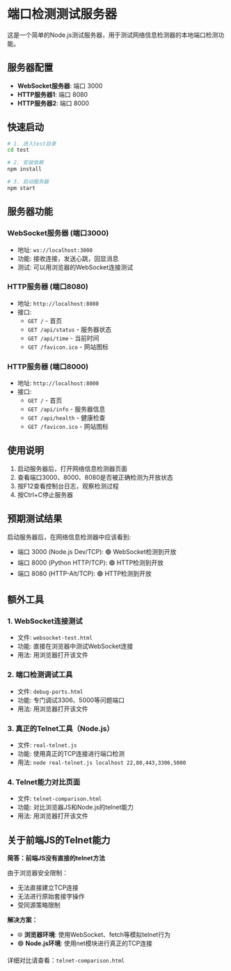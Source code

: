 # 端口检测测试服务器

这是一个简单的Node.js测试服务器，用于测试网络信息检测器的本地端口检测功能。

## 服务器配置

- **WebSocket服务器**: 端口 3000
- **HTTP服务器1**: 端口 8080  
- **HTTP服务器2**: 端口 8000

## 快速启动

```bash
# 1. 进入test目录
cd test

# 2. 安装依赖
npm install

# 3. 启动服务器
npm start
```

## 服务器功能

### WebSocket服务器 (端口3000)
- 地址: `ws://localhost:3000`
- 功能: 接收连接，发送心跳，回显消息
- 测试: 可以用浏览器的WebSocket连接测试

### HTTP服务器 (端口8080)
- 地址: `http://localhost:8080`
- 接口:
  - `GET /` - 首页
  - `GET /api/status` - 服务器状态
  - `GET /api/time` - 当前时间
  - `GET /favicon.ico` - 网站图标

### HTTP服务器 (端口8000)  
- 地址: `http://localhost:8000`
- 接口:
  - `GET /` - 首页
  - `GET /api/info` - 服务器信息
  - `GET /api/health` - 健康检查
  - `GET /favicon.ico` - 网站图标

## 使用说明

1. 启动服务器后，打开网络信息检测器页面
2. 查看端口3000、8000、8080是否被正确检测为开放状态
3. 按F12查看控制台日志，观察检测过程
4. 按Ctrl+C停止服务器

## 预期测试结果

启动服务器后，在网络信息检测器中应该看到:
- 端口 3000 (Node.js Dev/TCP): 🟢 WebSocket检测到开放
- 端口 8000 (Python HTTP/TCP): 🟢 HTTP检测到开放  
- 端口 8080 (HTTP-Alt/TCP): 🟢 HTTP检测到开放

## 额外工具

### 1. WebSocket连接测试
- 文件: `websocket-test.html`
- 功能: 直接在浏览器中测试WebSocket连接
- 用法: 用浏览器打开该文件

### 2. 端口检测调试工具  
- 文件: `debug-ports.html`
- 功能: 专门调试3306、5000等问题端口
- 用法: 用浏览器打开该文件

### 3. 真正的Telnet工具（Node.js）
- 文件: `real-telnet.js` 
- 功能: 使用真正的TCP连接进行端口检测
- 用法: `node real-telnet.js localhost 22,80,443,3306,5000`

### 4. Telnet能力对比页面
- 文件: `telnet-comparison.html`
- 功能: 对比浏览器JS和Node.js的telnet能力
- 用法: 用浏览器打开该文件

## 关于前端JS的Telnet能力

**简答：前端JS没有直接的telnet方法**

由于浏览器安全限制：
- 无法直接建立TCP连接
- 无法进行原始套接字操作  
- 受同源策略限制

**解决方案：**
- 🌐 **浏览器环境**: 使用WebSocket、fetch等模拟telnet行为
- 🟢 **Node.js环境**: 使用net模块进行真正的TCP连接

详细对比请查看：`telnet-comparison.html`
